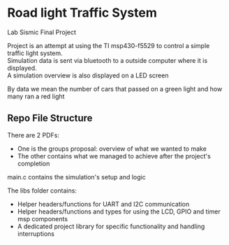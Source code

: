 # Road light Traffic System
Lab Sismic Final Project

Project is an attempt at using the TI msp430-f5529 to control a simple traffic light system.\
Simulation data is sent via bluetooth to a outside computer where it is displayed.\
A simulation overview is also displayed on a LED screen

By data we mean the number of cars that passed on a green light and how many ran a red light

## Repo File Structure
There are 2 PDFs:
* One is the groups proposal: overview of what we wanted to make
* The other contains what we managed to achieve after the project's completion

main.c contains the simulation's setup and logic

The libs folder contains:
* Helper headers/functions for UART and I2C communication
* Helper headers/functions and types for using the LCD, GPIO and timer msp components
* A dedicated project library for specific functionality and handling interruptions
